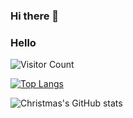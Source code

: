 ### Hi there 👋

<!--
**WenQiang404/WenQiang404** is a ✨ _special_ ✨ repository because its `README.md` (this file) appears on your GitHub profile.

Here are some ideas to get you started:

- 🔭 I’m currently working on ...
- 🌱 I’m currently learning ...
- 👯 I’m looking to collaborate on ...
- 🤔 I’m looking for help with ...
- 💬 Ask me about ...
- 📫 How to reach me: ...
- 😄 Pronouns: ...
- ⚡ Fun fact: ...
-->
### Hello
![Visitor Count](https://profile-counter.glitch.me/WenQiang404/count.svg)

[![Top Langs](https://github-readme-stats.vercel.app/api/top-langs/?username=WenQiang404&layout=compact)](https://github.com/WenQiang404/github-readme-stats)


![Christmas's GitHub stats](https://github-readme-stats.vercel.app/api?username=WenQiang404&show_icons=true&theme=tokyonight)
